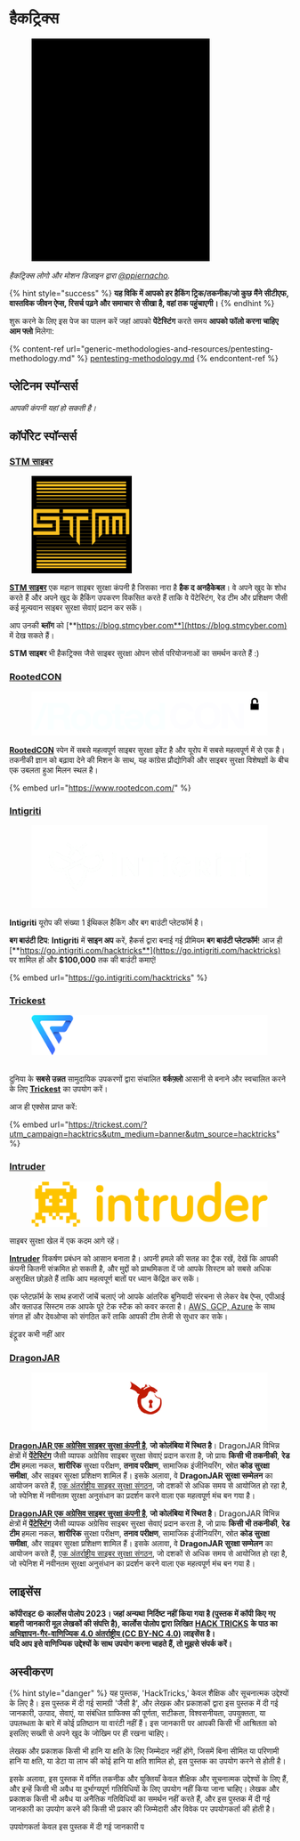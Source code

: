 # हैकट्रिक्स

<figure><img src=".gitbook/assets/hacktricks.gif" alt=""><figcaption></figcaption></figure>

_हैकट्रिक्स लोगो और मोशन डिजाइन द्वारा_ [_@ppiernacho_](https://www.instagram.com/ppieranacho/)_._

{% hint style="success" %}
**यह विकि में आपको हर हैकिंग ट्रिक/तकनीक/जो कुछ मैंने सीटीएफ, वास्तविक जीवन ऐप्स, रिसर्च पढ़ने और समाचार से सीखा है, वहां तक पहुंचाएगी।**
{% endhint %}

शुरू करने के लिए इस पेज का पालन करें जहां आपको **पेंटेस्टिंग** करते समय **आपको फॉलो करना चाहिए आम फ्लो** मिलेगा:

{% content-ref url="generic-methodologies-and-resources/pentesting-methodology.md" %}
[pentesting-methodology.md](generic-methodologies-and-resources/pentesting-methodology.md)
{% endcontent-ref %}

## प्लेटिनम स्पॉन्सर्स

_आपकी कंपनी यहां हो सकती है।_

## कॉर्पोरेट स्पॉन्सर्स

### [STM साइबर](https://www.stmcyber.com)

<figure><img src=".gitbook/assets/stm (1).png" alt=""><figcaption></figcaption></figure>

[**STM साइबर**](https://www.stmcyber.com) एक महान साइबर सुरक्षा कंपनी है जिसका नारा है **हैक द अनहैकेबल**। वे अपने खुद के शोध करते हैं और अपने खुद के हैकिंग उपकरण विकसित करते हैं ताकि वे पेंटेस्टिंग, रेड टीम और प्रशिक्षण जैसी कई मूल्यवान साइबर सुरक्षा सेवाएं प्रदान कर सकें।

आप उनकी **ब्लॉग** को [**https://blog.stmcyber.com**](https://blog.stmcyber.com) में देख सकते हैं।

**STM साइबर** भी हैकट्रिक्स जैसे साइबर सुरक्षा ओपन सोर्स परियोजनाओं का समर्थन करते हैं :)

### [RootedCON](https://www.rootedcon.com/)

<figure><img src=".gitbook/assets/image (4) (1).png" alt=""><figcaption></figcaption></figure>

[**RootedCON**](https://www.rootedcon.com) स्पेन में सबसे महत्वपूर्ण साइबर सुरक्षा इवेंट है और यूरोप में सबसे महत्वपूर्ण में से एक है। तकनीकी ज्ञान को बढ़ावा देने की मिशन के साथ, यह कांग्रेस प्रौद्योगिकी और साइबर सुरक्षा विशेषज्ञों के बीच एक उबलता हुआ मिलन स्थल है।

{% embed url="https://www.rootedcon.com/" %}

### [Intigriti](https://www.intigriti.com)

<figure><img src=".gitbook/assets/image (2) (1) (1) (1) (1) (1) (1).png" alt=""><figcaption></figcaption></figure>

**Intigriti** यूरोप की संख्या 1 ईथिकल हैकिंग और बग बाउंटी प्लेटफॉर्म है।

**बग बाउंटी टिप**: **Intigriti** में **साइन अप** करें, हैकर्स द्वारा बनाई गई प्रीमियम **बग बाउंटी प्लेटफॉर्म**! आज ही [**https://go.intigriti.com/hacktricks**](https://go.intigriti.com/hacktricks) पर शामिल हों और **$100,000** तक की बाउंटी कमाएं!

{% embed url="https://go.intigriti.com/hacktricks" %}

### [Trickest](https://trickest.com/?utm\_campaign=hacktrics\&utm\_medium=banner\&utm\_source=hacktricks)

<figure><img src=".gitbook/assets/image (3) (1) (1).png" alt=""><figcaption></figcaption></figure>

\
दुनिया के **सबसे उन्नत** सामुदायिक उपकरणों द्वारा संचालित **वर्कफ़्लो** आसानी से बनाने और स्वचालित करने के लिए [**Trickest**](https://trickest.com/?utm\_campaign=hacktrics\&utm\_medium=banner\&utm\_source=hacktricks) का उपयोग करें।

आज ही एक्सेस प्राप्त करें:

{% embed url="https://trickest.com/?utm_campaign=hacktrics&utm_medium=banner&utm_source=hacktricks" %}

### [Intruder](https://www.intruder.io/?utm\_source=referral\&utm\_campaign=hacktricks)

<figure><img src=".gitbook/assets/image (675).png" alt=""><figcaption></figcaption></figure>

साइबर सुरक्षा खेल में एक कदम आगे रहें।

[**Intruder**](https://www.intruder.io/?utm\_source=referral\&utm\_campaign=hacktricks) विकर्षण प्रबंधन को आसान बनाता है। अपनी हमले की सतह का ट्रैक रखें, देखें कि आपकी कंपनी कितनी संक्रमित हो सकती है, और मुद्दों को प्राथमिकता दें जो आपके सिस्टम को सबसे अधिक असुरक्षित छोड़ते हैं ताकि आप महत्वपूर्ण बातों पर ध्यान केंद्रित कर सकें।

एक प्लेटफ़ॉर्म के साथ हजारों जांचें चलाएं जो आपके आंतरिक बुनियादी संरचना से लेकर वेब ऐप्स, एपीआई और क्लाउड सिस्टम तक आपके पूरे टेक स्टैक को कवर करता है। [AWS, GCP, Azure](https://www.intruder.io/cloud-vulnerability-scanning-for-aws-google-cloud-and-azure) के साथ संगत हों और देवओप्स को संगठित करें ताकि आपकी टीम तेजी से सुधार कर सके।

इंट्रूडर कभी नहीं आर
### [DragonJAR](https://www.dragonjar.org/)

<figure><img src=".gitbook/assets/image (1) (1) (2) (4) (1).png" alt=""><figcaption></figcaption></figure>

[**DragonJAR एक अग्रेसिव साइबर सुरक्षा कंपनी है**](https://www.dragonjar.org/), **जो कोलंबिया में स्थित है**। DragonJAR विभिन्न क्षेत्रों में [**पेंटेस्टिंग**](https://www.dragonjar.org/servicios-de-seguridad-informatica) जैसी व्यापक अग्रेसिव साइबर सुरक्षा सेवाएं प्रदान करता है, जो प्रायः **किसी भी तकनीकी**, **रेड टीम** हमला नकल, **शारीरिक** सुरक्षा परीक्षण, **तनाव परीक्षण**, सामाजिक इंजीनियरिंग, स्रोत **कोड सुरक्षा समीक्षा**, और साइबर सुरक्षा प्रशिक्षण शामिल हैं। इसके अलावा, वे **DragonJAR सुरक्षा सम्मेलन** का आयोजन करते हैं, [एक अंतर्राष्ट्रीय साइबर सुरक्षा संगठन](https://www.dragonjarcon.org/), जो दशकों से अधिक समय से आयोजित हो रहा है, जो स्पेनिश में नवीनतम सुरक्षा अनुसंधान का प्रदर्शन करने वाला एक महत्वपूर्ण मंच बन गया है।

[**DragonJAR एक अग्रेसिव साइबर सुरक्षा कंपनी है**](https://www.dragonjar.org/), **जो कोलंबिया में स्थित है**। DragonJAR विभिन्न क्षेत्रों में [**पेंटेस्टिंग**](https://www.dragonjar.org/servicios-de-seguridad-informatica) जैसी व्यापक अग्रेसिव साइबर सुरक्षा सेवाएं प्रदान करता है, जो प्रायः **किसी भी तकनीकी**, **रेड टीम** हमला नकल, **शारीरिक** सुरक्षा परीक्षण, **तनाव परीक्षण**, सामाजिक इंजीनियरिंग, स्रोत **कोड सुरक्षा समीक्षा**, और साइबर सुरक्षा प्रशिक्षण शामिल हैं। इसके अलावा, वे **DragonJAR सुरक्षा सम्मेलन** का आयोजन करते हैं, [एक अंतर्राष्ट्रीय साइबर सुरक्षा संगठन](https://www.dragonjarcon.org/), जो दशकों से अधिक समय से आयोजित हो रहा है, जो स्पेनिश में नवीनतम सुरक्षा अनुसंधान का प्रदर्शन करने वाला एक महत्वपूर्ण मंच बन गया है।

## लाइसेंस

**कॉपीराइट © कार्लोस पोलोप 2023। जहां अन्यथा निर्दिष्ट नहीं किया गया है (पुस्तक में कॉपी किए गए बाहरी जानकारी मूल लेखकों की संपत्ति है), कार्लोस पोलोप द्वारा लिखित** [**HACK TRICKS**](https://github.com/carlospolop/hacktricks) **के पाठ का** [**अभिज्ञापन-गैर-वाणिज्यिक 4.0 अंतर्राष्ट्रीय (CC BY-NC 4.0)**](https://creativecommons.org/licenses/by-nc/4.0/) **लाइसेंस है।**\
**यदि आप इसे वाणिज्यिक उद्देश्यों के साथ उपयोग करना चाहते हैं, तो मुझसे संपर्क करें।**

## **अस्वीकरण**

{% hint style="danger" %}
यह पुस्तक, 'HackTricks,' केवल शैक्षिक और सूचनात्मक उद्देश्यों के लिए है। इस पुस्तक में दी गई सामग्री 'जैसी है', और लेखक और प्रकाशकों द्वारा इस पुस्तक में दी गई जानकारी, उत्पाद, सेवाएं, या संबंधित ग्राफिक्स की पूर्णता, सटीकता, विश्वसनीयता, उपयुक्तता, या उपलब्धता के बारे में कोई प्रतिष्ठान या वारंटी नहीं हैं। इस जानकारी पर आपकी किसी भी आश्रितता को इसलिए सख्ती से अपने खुद के जोखिम पर ही रखना चाहिए।

लेखक और प्रकाशक किसी भी हानि या क्षति के लिए जिम्मेदार नहीं होंगे, जिसमें बिना सीमित या परिणामी हानि या क्षति, या डेटा या लाभ की कोई हानि या क्षति शामिल हो, इस पुस्तक का उपयोग करने से होती है।

इसके अलावा, इस पुस्तक में वर्णित तकनीक और युक्तियाँ केवल शैक्षिक और सूचनात्मक उद्देश्यों के लिए हैं, और इन्हें किसी भी अवैध या दुर्भाग्यपूर्ण गतिविधियों के लिए उपयोग नहीं किया जाना चाहिए। लेखक और प्रकाशक किसी भी अवैध या अनैतिक गतिविधियों का समर्थन नहीं करते हैं, और इस पुस्तक में दी गई जानकारी का उपयोग करने की किसी भी प्रकार की जिम्मेदारी और विवेक पर उपयोगकर्ता की होती है।

उपयोगकर्ता केवल इस पुस्तक में दी गई जानकारी प
